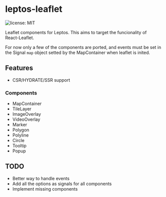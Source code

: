 # leptos-leaflet
![license: MIT](https://img.shields.io/crates/l/syn-rsx.svg)

Leaflet components for Leptos. This aims to target the funcionality of React-Leaflet. 

For now only a few of the components are ported, and events must be set in the Signal `map` object setted by the MapContainer when leaflet is inited.

## Features
- CSR/HYDRATE/SSR support

### Components
- MapContainer
- TileLayer
- ImageOverlay
- VideoOverlay
- Marker
- Polygon
- Polyline
- Circle
- Tooltip
- Popup

## TODO
- Better way to handle events
- Add all the options as signals for all components
- Implement missing components
